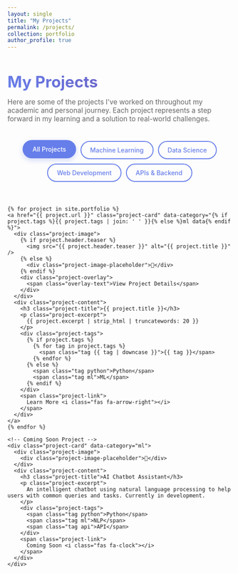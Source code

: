 ```yaml
---
layout: single
title: "My Projects"
permalink: /projects/
collection: portfolio
author_profile: true
---
```


<style>
.projects-container .project-title {
  font-size: 1.5em;
  font-weight: 600;
  background: linear-gradient(45deg, #667eea, #764ba2);
  -webkit-background-clip: text;
  -webkit-text-fill-color: transparent;
  background-clip: text;
  margin-bottom: 10px;
}ax-width: 1200px;
  margin: 0 auto;
  padding: 20px;
}

.projects-header {
  text-align: center;
  margin-bottom: 40px;
}

.projects-header h1 {
  background: linear-gradient(45deg, #667eea, #764ba2);
  -webkit-background-clip: text;
  -webkit-text-fill-color: transparent;
  background-clip: text;
  font-size: 2.5em;
  margin-bottom: 15px;
}

.projects-subtitle {
  color: #666;
  font-size: 1.1em;
  max-width: 600px;
  margin: 0 auto;
}

.filter-buttons {
  display: flex;
  justify-content: center;
  flex-wrap: wrap;
  gap: 10px;
  margin: 40px 0;
}

.filter-btn {
  padding: 10px 20px;
  border: 2px solid #667eea;
  background: transparent;
  color: #667eea;
  border-radius: 25px;
  cursor: pointer;
  transition: all 0.3s ease;
  font-weight: 500;
  text-decoration: none;
  display: inline-block;
}

.filter-btn:hover,
.filter-btn.active {
  background: #667eea;
  color: white;
  text-decoration: none;
  transform: translateY(-2px);
  box-shadow: 0 4px 12px rgba(102, 126, 234, 0.3);
}

.projects-grid {
  display: grid;
  grid-template-columns: repeat(auto-fit, minmax(350px, 1fr));
  gap: 30px;
  margin: 40px 0;
}

.project-card {
  background: #fff;
  border-radius: 15px;
  overflow: hidden;
  box-shadow: 0 8px 25px rgba(0,0,0,0.08);
  transition: all 0.3s ease;
  border: 1px solid #f0f0f0;
  text-decoration: none;
  color: inherit;
  display: block;
}

.project-card:hover {
  transform: translateY(-8px);
  box-shadow: 0 15px 40px rgba(0,0,0,0.15);
  text-decoration: none;
  color: inherit;
}

.project-image {
  position: relative;
  height: 200px;
  background: linear-gradient(135deg, #667eea 0%, #764ba2 100%);
  display: flex;
  align-items: center;
  justify-content: center;
  overflow: hidden;
}

.project-image img {
  width: 100%;
  height: 100%;
  object-fit: cover;
  transition: transform 0.3s ease;
}

.project-card:hover .project-image img {
  transform: scale(1.05);
}

.project-image-placeholder {
  font-size: 3em;
  color: white;
  opacity: 0.8;
}

.project-overlay {
  position: absolute;
  top: 0;
  left: 0;
  right: 0;
  bottom: 0;
  background: rgba(102, 126, 234, 0.9);
  display: flex;
  align-items: center;
  justify-content: center;
  opacity: 0;
  transition: opacity 0.3s ease;
}

.project-card:hover .project-overlay {
  opacity: 1;
}

.overlay-text {
  color: white;
  font-weight: bold;
  font-size: 1.1em;
}

.project-content {
  padding: 25px;
}

.project-title {
  font-size: 1.3em;
  font-weight: 600;
  color: #333;
  margin-bottom: 10px;
}

.project-excerpt {
  background: linear-gradient(45deg, #4a5568, #667eea);
  -webkit-background-clip: text;
  -webkit-text-fill-color: transparent;
  background-clip: text;
  line-height: 1.6;
  margin-bottom: 20px;
  display: -webkit-box;
  -webkit-line-clamp: 3;
  -webkit-box-orient: vertical;
  overflow: hidden;
}

.project-tags {
  display: flex;
  flex-wrap: wrap;
  gap: 8px;
  margin-bottom: 15px;
}

.tag {
  padding: 4px 12px;
  border-radius: 15px;
  font-size: 0.85em;
  font-weight: 500;
  color: white;
  border: 1px solid transparent;
  transition: all 0.3s ease;
}

.tag:hover {
  transform: translateY(-1px);
  box-shadow: 0 2px 8px rgba(0,0,0,0.2);
}

.tag.python { background: #3776ab; }
.tag.ml { background: #ff6b6b; }
.tag.data { background: #4ecdc4; }
.tag.web { background: #45b7d1; }
.tag.api { background: #96ceb4; }
.tag.cloud { background: #ffeaa7; color: #333; }
.tag.javascript { background: #f7df1e; color: #333; }
.tag.react { background: #61dafb; color: #333; }

/* Dark theme - Enhanced contrast for better visibility */
[data-theme="dark"] .tag.python { background: #2563eb; color: #ffffff; font-weight: 600; }
[data-theme="dark"] .tag.ml { background: #dc2626; color: #ffffff; font-weight: 600; }
[data-theme="dark"] .tag.data { background: #059669; color: #ffffff; font-weight: 600; }
[data-theme="dark"] .tag.web { background: #0284c7; color: #ffffff; font-weight: 600; }
[data-theme="dark"] .tag.api { background: #16a34a; color: #ffffff; font-weight: 600; }
[data-theme="dark"] .tag.cloud { background: #ca8a04; color: #ffffff; font-weight: 600; }
[data-theme="dark"] .tag.javascript { background: #eab308; color: #000000; font-weight: 600; }
[data-theme="dark"] .tag.react { background: #06b6d4; color: #000000; font-weight: 600; }

.project-link {
  display: inline-flex;
  align-items: center;
  color: #667eea;
  font-weight: 500;
  text-decoration: none;
  transition: color 0.3s ease;
}

.project-link:hover {
  color: #764ba2;
  text-decoration: none;
}

.project-link i {
  margin-left: 8px;
  transition: transform 0.3s ease;
}

.project-link:hover i {
  transform: translateX(5px);
}

/* Dark theme support */
[data-theme="dark"] .project-card {
  background: #2d3748;
  border-color: #4a5568;
  color: #e2e8f0;
}

[data-theme="dark"] .project-title {
  background: linear-gradient(45deg, #90cdf4, #a78bfa);
  -webkit-background-clip: text;
  -webkit-text-fill-color: transparent;
  background-clip: text;
}

[data-theme="dark"] .project-excerpt {
  background: linear-gradient(45deg, #cbd5e0, #90cdf4);
  -webkit-background-clip: text;
  -webkit-text-fill-color: transparent;
  background-clip: text;
}

[data-theme="dark"] .projects-subtitle {
  background: linear-gradient(45deg, #cbd5e0, #90cdf4);
  -webkit-background-clip: text;
  -webkit-text-fill-color: transparent;
  background-clip: text;
}

/* Responsive */
@media (max-width: 768px) {
  .projects-grid {
    grid-template-columns: 1fr;
    gap: 20px;
  }
  
  .filter-buttons {
    gap: 8px;
  }
  
  .filter-btn {
    padding: 8px 16px;
    font-size: 0.9em;
  }
}
</style>

<div class="projects-container">
  
  <div class="projects-header">
    <h1>My Projects</h1>
    <p class="projects-subtitle">
      Here are some of the projects I've worked on throughout my academic and personal journey. Each project represents a step forward in my learning and a solution to real-world challenges.
    </p>
  </div>

  <div class="filter-buttons">
    <span class="filter-btn active" data-filter="all">All Projects</span>
    <span class="filter-btn" data-filter="ml">Machine Learning</span>
    <span class="filter-btn" data-filter="data">Data Science</span>
    <span class="filter-btn" data-filter="web">Web Development</span>
    <span class="filter-btn" data-filter="api">APIs & Backend</span>
  </div>

  <div class="projects-grid">
    
    {% for project in site.portfolio %}
    <a href="{{ project.url }}" class="project-card" data-category="{% if project.tags %}{{ project.tags | join: ' ' }}{% else %}ml data{% endif %}">
      <div class="project-image">
        {% if project.header.teaser %}
          <img src="{{ project.header.teaser }}" alt="{{ project.title }}" />
        {% else %}
          <div class="project-image-placeholder">🚀</div>
        {% endif %}
        <div class="project-overlay">
          <span class="overlay-text">View Project Details</span>
        </div>
      </div>
      <div class="project-content">
        <h3 class="project-title">{{ project.title }}</h3>
        <p class="project-excerpt">
          {{ project.excerpt | strip_html | truncatewords: 20 }}
        </p>
        <div class="project-tags">
          {% if project.tags %}
            {% for tag in project.tags %}
              <span class="tag {{ tag | downcase }}">{{ tag }}</span>
            {% endfor %}
          {% else %}
            <span class="tag python">Python</span>
            <span class="tag ml">ML</span>
          {% endif %}
        </div>
        <span class="project-link">
          Learn More <i class="fas fa-arrow-right"></i>
        </span>
      </div>
    </a>
    {% endfor %}
    
    <!-- Coming Soon Project -->
    <div class="project-card" data-category="ml">
      <div class="project-image">
        <div class="project-image-placeholder">🔮</div>
      </div>
      <div class="project-content">
        <h3 class="project-title">AI Chatbot Assistant</h3>
        <p class="project-excerpt">
          An intelligent chatbot using natural language processing to help users with common queries and tasks. Currently in development.
        </p>
        <div class="project-tags">
          <span class="tag python">Python</span>
          <span class="tag ml">NLP</span>
          <span class="tag api">API</span>
        </div>
        <span class="project-link">
          Coming Soon <i class="fas fa-clock"></i>
        </span>
      </div>
    </div>

  </div>

</div>

<script>
document.addEventListener('DOMContentLoaded', function() {
  const filterButtons = document.querySelectorAll('.filter-btn');
  const projectCards = document.querySelectorAll('.project-card');
  
  filterButtons.forEach(button => {
    button.addEventListener('click', function() {
      // Remove active class from all buttons
      filterButtons.forEach(btn => btn.classList.remove('active'));
      // Add active class to clicked button
      this.classList.add('active');
      
      const filter = this.getAttribute('data-filter');
      
      projectCards.forEach(card => {
        if (filter === 'all') {
          card.style.display = 'block';
        } else {
          const categories = card.getAttribute('data-category');
          if (categories && categories.includes(filter)) {
            card.style.display = 'block';
          } else {
            card.style.display = 'none';
          }
        }
      });
    });
  });
});
</script>
